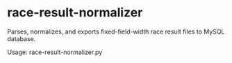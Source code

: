 # race-result-normalizer
Parses, normalizes, and exports fixed-field-width race result files to MySQL database.

Usage: race-result-normalizer.py <directory>
